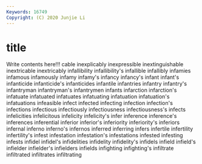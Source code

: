 ```yaml
---
Keywords: 16749
Copyright: (C) 2020 Junjie Li
---
```


# title

Write contents here!!!
cable 
inexplicably
inexpressible 
inextinguishable 
inextricable 
inextricably 
infallibility 
infallibility's 
infallible 
infallibly 
infamies 
infamous
infamously 
infamy 
infamy's 
infancy 
infancy's 
infant 
infant's 
infanticide 
infanticide's 
infanticides
infantile 
infantries 
infantry 
infantry's 
infantryman 
infantryman's 
infantrymen 
infants 
infarction 
infarction's
infatuate 
infatuated 
infatuates 
infatuating 
infatuation 
infatuation's 
infatuations 
infeasible 
infect 
infected
infecting 
infection 
infection's 
infections 
infectious 
infectiously 
infectiousness 
infectiousness's 
infects 
infelicities
infelicitous 
infelicity 
infelicity's 
infer 
inference 
inference's 
inferences 
inferential 
inferior 
inferior's
inferiority 
inferiority's 
inferiors 
infernal 
inferno 
inferno's 
infernos 
inferred 
inferring 
infers
infertile 
infertility 
infertility's 
infest 
infestation 
infestation's 
infestations 
infested 
infesting 
infests
infidel 
infidel's 
infidelities 
infidelity 
infidelity's 
infidels 
infield 
infield's 
infielder 
infielder's
infielders 
infields 
infighting 
infighting's 
infiltrate 
infiltrated 
infiltrates 
infiltrating 
